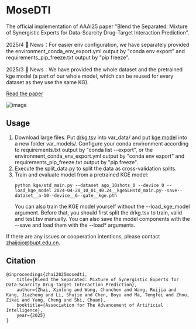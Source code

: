 # MoseDTI
The official implementation of AAAI25 paper "Blend the Separated: Mixture of Synergistic Experts for Data-Scarcity Drug-Target Interaction Prediction".

2025/4 📢 News：For easier env configuration, we have separately provided the environment_conda_env_export.yml output by "conda env export" and requirements_pip_freeze.txt output by "pip freeze".

2025/3 📢 News：We have provided the whole dataset and the pretrained kge model (a part of our whole model, which can be reused for every dataset as they use the same KG).

[Read the paper](http://www.shichuan.org/doc/187.pdf)

![image](https://github.com/user-attachments/assets/5400104b-7b78-4f35-8852-97a8971a86bb)

## Usage
1. Download large files. Put [drkg.tsv](https://drive.google.com/file/d/1-pRYRtgcNFqxeL3Q9ZgxIU5rnJbfKB8M/view?usp=sharing) into var_data/ and put [kge model](https://drive.google.com/file/d/1_RCRrHJBosWycpqzxXxzrmJYCGWaJfc8/view?usp=sharing) into a new folder var_models/. Configure your conda environment according to requirements.txt output by "conda list --export", or the environment_conda_env_export.yml output by "conda env export" and requirements_pip_freeze.txt output by "pip freeze".
2. Execute the split_data.py to split the data as cross-validation splits.
3. Train and evaluate model from a pretrained KGE model: 
   ```
   python kge/std_main.py --dataset ago_10shots_0 --device 0 --load_kge_model 2024-04-28_10_01_40.24__kgeSLHstd_main.py--save--dataset__a-10--device__6--gate__kge.pth
   ```
   You can also train the KGE model yourself without the --load_kge_model argument. Before that, you should first split the drkg.tsv to train, valid and test.tsv manually. You can also save the model components with the --save and load them with the --load* arguments.

If there are any issues or cooperation intentions, please contact zhaijojo@bupt.edu.cn.

## Citation
```
@inproceedings{zhai2025mosedti,
    title={Blend the Separated: Mixture of Synergistic Experts for Data-Scarcity Drug-Target Interaction Prediction},
    author={Zhai, Xinlong and Wang, Chunchen and Wang, Ruijia and Kang, Jiazheng and Li, Shujie and Chen, Boyu and Ma, Tengfei and Zhou, Zikai and Yang, Cheng and Shi, Chuan},
    booktitle={Association for The Advancement of Artificial Intelligence},
    year={2025}
}
```
